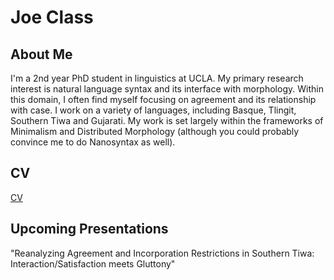 # Joe Class
## About Me
I'm a 2nd year PhD student in linguistics at UCLA. My primary research interest is natural language syntax and its interface with morphology. Within this domain, I often find myself focusing on agreement and its relationship with case. I work on a variety of languages, including Basque, Tlingit, Southern Tiwa and Gujarati. My work is set largely within the frameworks of Minimalism and Distributed Morphology (although you could probably convince me to do Nanosyntax as well).
## CV
[CV](https://joeclass22.github.io/joeclasscv.pdf)
## Upcoming Presentations
"Reanalyzing Agreement and Incorporation Restrictions in Southern Tiwa: Interaction/Satisfaction meets Gluttony"
